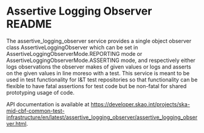 # Assertive Logging Observer README

The assertive_logging_observer service provides a single object observer class AssertiveLoggingObserver which can be set in AssertiveLoggingObserverMode.REPORTING mode or AssertiveLoggingObserverMode.ASSERTING mode, and respectively either logs observations the observer makes of given values or logs and asserts on the given values in line moreso with a test. This service is meant to be used in test functionality for I&T test repositories so that functionality can be flexible to have fatal assertions for test code but be non-fatal for shared prototyping usage of code.

API documentation is available at https://developer.skao.int/projects/ska-mid-cbf-common-test-infrastructure/en/latest/assertive_logging_observer/assertive_logging_observer.html.